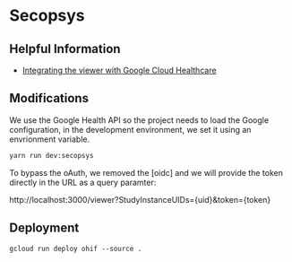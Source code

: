 # Secopsys

## Helpful Information

* [Integrating the viewer with Google Cloud Healthcare](https://docs.ohif.org/deployment/google-cloud-healthcare)

## Modifications

We use the Google Health API so the project needs to load the Google configuration, in the development environment, we set it using an envrionment variable.

```bash
yarn run dev:secopsys
```

<p>To bypass the oAuth, we removed the [oidc] and we will provide the token directly in the URL as a query paramter:</p>

http://localhost:3000/viewer?StudyInstanceUIDs={uid}&token={token}

## Deployment

```
gcloud run deploy ohif --source .
```
